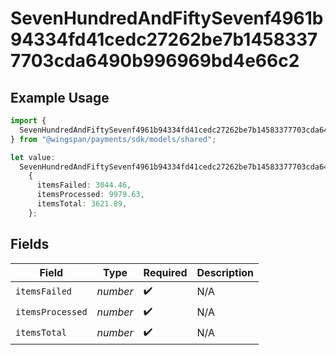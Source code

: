 # SevenHundredAndFiftySevenf4961b94334fd41cedc27262be7b14583377703cda6490b996969bd4e66c2

## Example Usage

```typescript
import {
  SevenHundredAndFiftySevenf4961b94334fd41cedc27262be7b14583377703cda6490b996969bd4e66c2,
} from "@wingspan/payments/sdk/models/shared";

let value:
  SevenHundredAndFiftySevenf4961b94334fd41cedc27262be7b14583377703cda6490b996969bd4e66c2 =
    {
      itemsFailed: 3044.46,
      itemsProcessed: 9979.63,
      itemsTotal: 3621.89,
    };
```

## Fields

| Field              | Type               | Required           | Description        |
| ------------------ | ------------------ | ------------------ | ------------------ |
| `itemsFailed`      | *number*           | :heavy_check_mark: | N/A                |
| `itemsProcessed`   | *number*           | :heavy_check_mark: | N/A                |
| `itemsTotal`       | *number*           | :heavy_check_mark: | N/A                |
